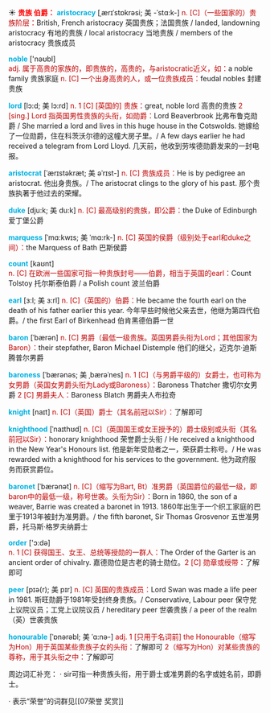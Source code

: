 ☀ <font color="red">**贵族 伯爵：**</font>
<font color="sky blue">**aristocracy**</font> [ˌærɪˈstɒkrəsi; 美 -ˈstɑ:k-]
<font color="#c00000">n. [C]（一些国家的）贵族阶层：</font>British, French aristocracy 英国贵族；法国贵族 / landed, landowning aristocracy 有地的贵族 / local aristocracy 当地贵族 / members of the aristocracy 贵族成员

<font color="sky blue">**noble**</font> ['nəʊbl]  
<font color="#c00000">adj. 属于高贵的家族的，即贵族的，高贵的，与aristocratic近义，如：</font>a noble family 贵族家庭 <font color="#c00000">n. [C] 一个出身高贵的人，或一位贵族成员：</font>feudal nobles 封建贵族
           
<font color="sky blue">**lord**</font> [lɔ:d; 美 lɔ:rd]
<font color="#c00000">n. 1 [C] [英国的] 贵族：</font>great, noble lord 高贵的贵族 <font color="#c00000">2 [sing.] Lord 指英国男性贵族的头衔，如勋爵：</font>Lord Beaverbrook 比弗布鲁克勋爵 / She married a lord and lives in this huge house in the Cotswolds. 她嫁给了一位勋爵，住在科茨沃尔德的这幢大房子里。/ A few days earlier he had received a telegram from Lord Lloyd. 几天前，他收到劳埃德勋爵发来的一封电报。           

<font color="sky blue">**aristocrat**</font> [ˈærɪstəkræt; 美 əˈrɪst-]
<font color="#c00000">n. [C] 贵族成员：</font>He is by pedigree an aristocrat. 他出身贵族。/ The aristocrat clings to the glory of his past. 那个贵族执著于他过去的荣耀。
           
<font color="sky blue">**duke**</font> [dju:k; 美 du:k]
<font color="#c00000">n. [C] 最高级别的贵族，即公爵：</font>the Duke of Edinburgh 爱丁堡公爵
           
<font color="sky blue">**marquess**</font> [ˈmɑ:kwɪs; 美 ˈmɑ:rk-]
<font color="#c00000">n. [C] 英国的侯爵（级别处于earl和duke之间）：</font>the Marquess of Bath 巴斯侯爵

<font color="sky blue">**count**</font> [kaʊnt]  
<font color="#c00000">n. [C] 在欧洲一些国家可指一种贵族封号——伯爵，相当于英国的earl：</font>Count Tolstoy 托尔斯泰伯爵 / a Polish count 波兰伯爵
            
<font color="sky blue">**earl**</font> [ɜ:l; 美 ɜ:rl]
<font color="#c00000">n. [C]（英国的）伯爵：</font>He became the fourth earl on the death of his father earlier this year. 今年早些时候他父亲去世，他继为第四代伯爵。/ the first Earl of Birkenhead 伯肯黑德伯爵一世          

<font color="sky blue">**baron**</font> [ˈbærən]
<font color="#c00000">n. [C] 男爵（最低一级贵族。英国男爵头衔为Lord；其他国家为Baron）：</font>their stepfather, Baron Michael Distemple 他们的继父，迈克尔·迪斯腾普尔男爵

<font color="sky blue">**baroness**</font> [ˈbærənəs; 美 ˌbærəˈnes]
<font color="#c00000">n. 1 [C]（与男爵平级的）女爵士，也可称为女男爵（英国女男爵头衔为Lady或Baroness）：</font>Baroness Thatcher 撒切尔女男爵 <font color="#c00000">2 [C] 男爵夫人：</font>Baroness Blatch 男爵夫人布拉奇
           
<font color="sky blue">**knight**</font> [naɪt]
<font color="#c00000">n. [C]（英国）爵士（其名前冠以Sir）：</font>了解即可
            
<font color="sky blue">**knighthood**</font> [ˈnaɪthʊd]
<font color="#c00000">n. [C]（英国国王或女王授予的）爵士级别或头衔（其名前冠以Sir）：</font>honorary knighthood 荣誉爵士头衔 / He received a knighthood in the New Year's Honours list. 他是新年受勋者之一，荣获爵士称号。/ He was rewarded with a knighthood for his services to the government. 他为政府服务而获赏爵位。

<font color="sky blue">**baronet**</font> [ˈbærənət]
<font color="#c00000">n. [C]（缩写为Bart, Bt）准男爵（英国爵位的最低一级，即baron中的最低一级，称号世袭。头衔为Sir）：</font>Born in 1860, the son of a weaver, Barrie was created a baronet in 1913. 1860年出生于一个织工家庭的巴里于1913年被封为准男爵。/ the fifth baronet, Sir Thomas Grosvenor 五世准男爵，托马斯·格罗夫纳爵士

<font color="sky blue">**order**</font> ['ɔ:də]  
<font color="#c00000">n. 1 [C] 获得国王、女王、总统等授勋的一群人：</font>The Order of the Garter is an ancient order of chivalry. 嘉德勋位是古老的骑士勋位。<font color="#c00000">2 [C] 勋章或绶带：</font>了解即可
           
<font color="sky blue">**peer**</font> [pɪə(r); 美 pɪr]
<font color="#c00000">n. [C] 英国的贵族成员：</font>Lord Swan was made a life peer in 1981. 斯旺勋爵于1981年受封终身贵族。/ Conservative, Labour peer 保守党上议院议员；工党上议院议员 / hereditary peer 世袭贵族 / a peer of the realm（英）世袭贵族
           
<font color="sky blue">**honourable**</font> [ˈɒnərəbl; 美 ˈɑ:nə-]
<font color="#c00000">adj. 1 [只用于名词前] the Honourable（缩写为Hon）用于英国某些贵族子女的头衔：</font>了解即可 <font color="#c00000">2（缩写为Hon）对某些贵族的尊称，用于其头衔之中：</font>了解即可

周边词汇补充：
· sir可指一种贵族头衔，用于爵士或准男爵的名字或姓名前，即爵士。

· 表示“荣誉”的词群见[[07荣誉 奖赏]]
